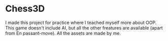 # Chess3D

I made this project for practice where I teached myself more about OOP. This game doesn't include AI, but all the other freatures are available (apart from En passant-move). All the assets are made by me.
